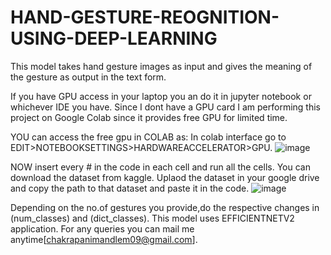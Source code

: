 # HAND-GESTURE-REOGNITION-USING-DEEP-LEARNING
This model takes hand gesture images as input and gives the meaning of the gesture as output in the text form.

If you have GPU access in your laptop you an do it in jupyter notebook or whichever IDE you have. Since I dont have a GPU card I am performing this project on Google Colab since it provides free GPU for limited time.


YOU can access the free gpu in COLAB as: In colab interface go to EDIT>NOTEBOOKSETTINGS>HARDWAREACCELERATOR>GPU.
![image](https://user-images.githubusercontent.com/78845228/209652997-fef1971a-8595-412e-9583-09d4c6ef5722.png)


NOW insert every # in the code in each cell and run all the cells.
You can download the dataset from kaggle.
Uplaod the dataset in your google drive and copy the path to that dataset and paste it in the code.
![image](https://user-images.githubusercontent.com/78845228/209653536-c2b8fafc-80a9-4424-8848-4e141c672cc4.png)


Depending on the no.of gestures you provide,do the respective changes in (num_classes) and (dict_classes).
This model uses EFFICIENTNETV2 application.
For any queries you can mail me anytime[chakrapanimandlem09@gmail.com].
